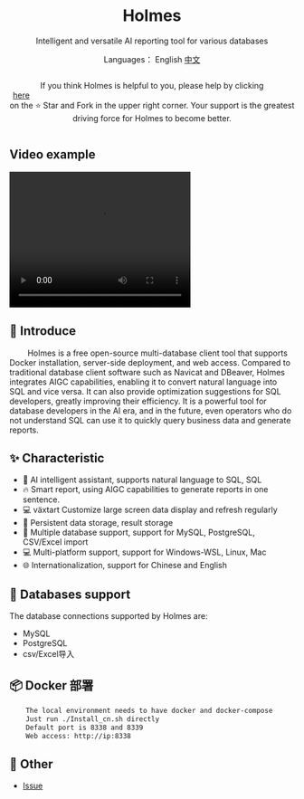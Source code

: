 <h1 align="center">Holmes</h1>

<div align="center">

Intelligent and versatile AI reporting tool for various databases


</div>

<div align="center">

  Languages： English [中文](README_CN.md)

  <div style="display: flex; align-items: center;">

If you think Holmes is helpful to you, please help by clicking <a style="display: flex; align-items: center;margin:0px 6px" target="_blank" href='https://github.com/Deep-thoughtIO/Holmes'>here</a> on the ⭐ Star and Fork in the upper right corner. Your support is the greatest driving force for Holmes to become better.


  </div>
</div>



## Video example
<video width="320" height="240" controls>
    <source src="https://github.com/LiChengxin007/ethminer14.1/assets/36986406/18d63253-831b-493b-b6ac-d1225ff011cc" type="video/mp4">
</video>



## 📖 Introduce

&emsp; &emsp;Holmes is a free open-source multi-database client tool that supports Docker installation, server-side deployment, and web access. Compared to traditional database client software such as Navicat and DBeaver, Holmes integrates AIGC capabilities, enabling it to convert natural language into SQL and vice versa. It can also provide optimization suggestions for SQL developers, greatly improving their efficiency. It is a powerful tool for database developers in the AI era, and in the future, even operators who do not understand SQL can use it to quickly query business data and generate reports.



## ✨ Characteristic

- 🌈 AI intelligent assistant, supports natural language to SQL, SQL
- 🔥 Smart report, using AIGC capabilities to generate reports in one sentence.
- 💻 växtart Customize large screen data display and refresh regularly
- 💪 Persistent data storage, result storage
- 🎉 Multiple database support, support for MySQL, PostgreSQL, CSV/Excel import
- 💻 Multi-platform support, support for Windows-WSL, Linux, Mac
- 🌐 Internationalization, support for Chinese and English


## 🚀 Databases support

The database connections supported by Holmes are:
- MySQL
- PostgreSQL
- csv/Excel导入

## 📦 Docker 部署

```bash
    The local environment needs to have docker and docker-compose
    Just run ./Install_cn.sh directly
    Default port is 8338 and 8339
    Web access: http://ip:8338
```

## 📑 Other

- <a href="https://github.com/Deep-thoughtIO/Holmes/issues">Issue</a>

